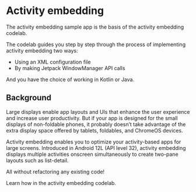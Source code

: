 # Activity embedding

The activity embedding sample app is the basis of the activity embedding 
codelab.

The codelab guides you step by step through the process of implementing 
activity embedding two ways:

* Using an XML configuration file
* By making Jetpack WindowManager API calls

And you have the choice of working in Kotlin or Java.

## Background

Large displays enable app layouts and UIs that enhance the user experience and 
increase user productivity. But if your app is designed for the small displays 
of non-foldable phones, it probably doesn’t take advantage of the extra display 
space offered by tablets, foldables, and ChromeOS devices.

Activity embedding enables you to optimize your activity-based apps for large 
screens. Introduced in Android 12L (API level 32), activity embedding displays
multiple activities onscreen simultaneously to create two-pane layouts such as
list-detail.

All without refactoring any existing code!

Learn how in the activity embedding codelab.

